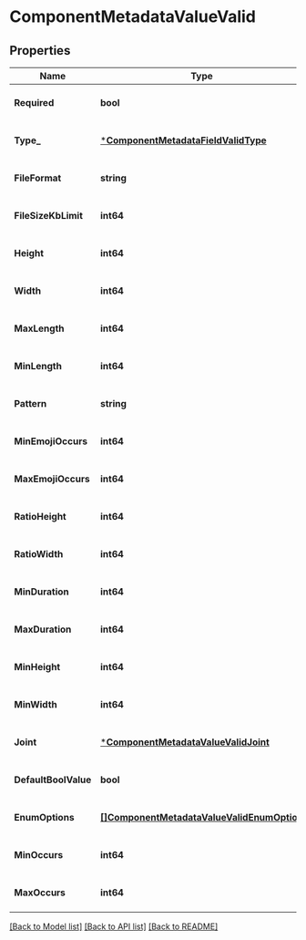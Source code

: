 # ComponentMetadataValueValid

## Properties
Name | Type | Description | Notes
------------ | ------------- | ------------- | -------------
**Required** | **bool** |  | [optional] [default to null]
**Type_** | [***ComponentMetadataFieldValidType**](ComponentMetadataFieldValidType.md) |  | [optional] [default to null]
**FileFormat** | **string** |  | [optional] [default to null]
**FileSizeKbLimit** | **int64** |  | [optional] [default to null]
**Height** | **int64** |  | [optional] [default to null]
**Width** | **int64** |  | [optional] [default to null]
**MaxLength** | **int64** |  | [optional] [default to null]
**MinLength** | **int64** |  | [optional] [default to null]
**Pattern** | **string** |  | [optional] [default to null]
**MinEmojiOccurs** | **int64** |  | [optional] [default to null]
**MaxEmojiOccurs** | **int64** |  | [optional] [default to null]
**RatioHeight** | **int64** |  | [optional] [default to null]
**RatioWidth** | **int64** |  | [optional] [default to null]
**MinDuration** | **int64** |  | [optional] [default to null]
**MaxDuration** | **int64** |  | [optional] [default to null]
**MinHeight** | **int64** |  | [optional] [default to null]
**MinWidth** | **int64** |  | [optional] [default to null]
**Joint** | [***ComponentMetadataValueValidJoint**](component_metadata_value_valid_joint.md) |  | [optional] [default to null]
**DefaultBoolValue** | **bool** |  | [optional] [default to null]
**EnumOptions** | [**[]ComponentMetadataValueValidEnumOption**](component_metadata_value_valid_enum_option.md) |  | [optional] [default to null]
**MinOccurs** | **int64** |  | [optional] [default to null]
**MaxOccurs** | **int64** |  | [optional] [default to null]

[[Back to Model list]](../README.md#documentation-for-models) [[Back to API list]](../README.md#documentation-for-api-endpoints) [[Back to README]](../README.md)


